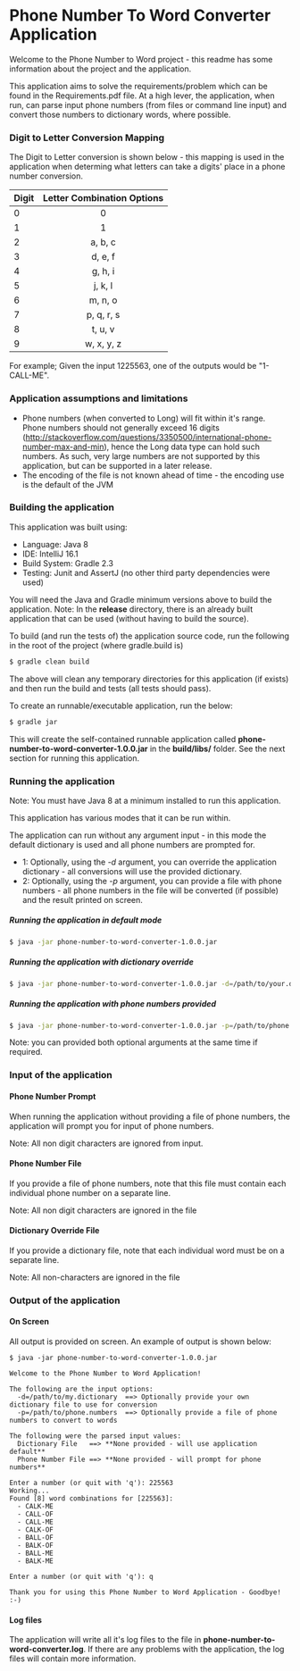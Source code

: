 # Phone Number To Word Converter Application

Welcome to the Phone Number to Word project - this readme has some information about the project and the application.

This application aims to solve the requirements/problem which can be found in the Requirements.pdf file.
At a high lever, the application, when run, can parse input phone numbers (from files or command line input) and convert
those numbers to dictionary words, where possible.

### Digit to Letter Conversion Mapping
The Digit to Letter conversion is shown below - this mapping is used in the application when determing what letters
can take a digits' place in a phone number conversion.

| Digit         | Letter Combination Options |
| ------------- |:--------------------------:|
| 0             | 0                          |
| 1             | 1                          |
| 2             | a, b, c                    |
| 3             | d, e, f                    |
| 4             | g, h, i                    |
| 5             | j, k, l                    |
| 6             | m, n, o                    |
| 7             | p, q, r, s                 |
| 8             | t, u, v                    |
| 9             | w, x, y, z                 |

For example; Given the input 1225563, one of the outputs would be "1-CALL-ME".

### Application assumptions and limitations

- Phone numbers (when converted to Long) will fit within it's range. Phone numbers should not generally exceed 16 digits
(http://stackoverflow.com/questions/3350500/international-phone-number-max-and-min), hence the Long data type can hold such numbers. As such,
  very large numbers are not supported by this application, but can be supported in a later release.
- The encoding of the file is not known ahead of time - the encoding use is the default of the JVM

### Building the application

This application was built using:
  - Language: Java 8
  - IDE: IntelliJ 16.1
  - Build System: Gradle 2.3
  - Testing: Junit and AssertJ (no other third party dependencies were used)

You will need the Java and Gradle minimum versions above to build the application.
Note: In the **release** directory, there is an already built application that can be used (without having to build the source).

To build (and run the tests of) the application source code, run the following in the root of the project (where gradle.build is)
```sh
$ gradle clean build
```
The above will clean any temporary directories for this application (if exists) and then run the build and tests (all tests should pass).

To create an runnable/executable application, run the below:
```sh
$ gradle jar
```
This will create the self-contained runnable application called **phone-number-to-word-converter-1.0.0.jar** in the **build/libs/** folder. See the next section for running this application.

### Running the application
Note: You must have Java 8 at a minimum installed to run this application.

This application has various modes that it can be run within.

The application can run without any argument input - in this mode the default dictionary is used and all phone numbers are prompted for.
- 1: Optionally, using the *-d* argument, you can override the application dictionary - all conversions will use the provided dictionary.
- 2: Optionally, using the *-p* argument, you can provide a file with phone numbers - all phone numbers in the file will be converted (if possible) and the result printed on screen.

##### Running the application in default mode
```sh
$ java -jar phone-number-to-word-converter-1.0.0.jar
```
##### Running the application with dictionary override
```sh
$ java -jar phone-number-to-word-converter-1.0.0.jar -d=/path/to/your.dict
```
##### Running the application with phone numbers provided
```sh
$ java -jar phone-number-to-word-converter-1.0.0.jar -p=/path/to/phone.numbers.txt
```

Note: you can provided both optional arguments at the same time if required.

### Input of the application

#### Phone Number Prompt
When running the application without providing a file of phone numbers, the application will prompt you for input of phone numbers.

Note: All non digit characters are ignored from input.

#### Phone Number File
If you provide a file of phone numbers, note that this file must contain each individual phone number on a separate line.

Note: All non digit characters are ignored in the file

#### Dictionary Override File
If you provide a dictionary file, note that each individual word must be on a separate line.

Note: All non-characters are ignored in the file


### Output of the application
#### On Screen
All output is provided on screen. An example of output is shown below:
```
$ java -jar phone-number-to-word-converter-1.0.0.jar

Welcome to the Phone Number to Word Application!

The following are the input options:
  -d=/path/to/my.dictionary  ==> Optionally provide your own dictionary file to use for conversion
  -p=/path/to/phone.numbers  ==> Optionally provide a file of phone numbers to convert to words

The following were the parsed input values:
  Dictionary File   ==> **None provided - will use application default**
  Phone Number File ==> **None provided - will prompt for phone numbers**

Enter a number (or quit with 'q'): 225563
Working...
Found [8] word combinations for [225563]:
  - CALK-ME
  - CALL-OF
  - CALL-ME
  - CALK-OF
  - BALL-OF
  - BALK-OF
  - BALL-ME
  - BALK-ME

Enter a number (or quit with 'q'): q

Thank you for using this Phone Number to Word Application - Goodbye! :-)
```

#### Log files
The application will write all it's log files to the file in **phone-number-to-word-converter.log**.
If there are any problems with the application, the log files will contain more information.
